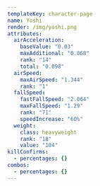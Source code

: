 ```yaml
---
templateKey: character-page
name: Yoshi
render: /img/yoshi.png
attributes:
  airAcceleration:
    baseValue: "0.03"
    maxAdditional: "0.068"
    rank: "14"
    total: "0.098"
  airSpeed:
    maxAirSpeed: "1.344"
    rank: "1"
  fallSpeed:
    fastFallSpeed: "2.064"
    maxFallSpeed: "1.29"
    rank: "71"
    speedIncrease: "60%"
  weight:
    class: heavyweight
    rank: "18"
    value: "104"
killConfirms:
  - percentages: {}
combos:
  - percentages: {}
---
```


